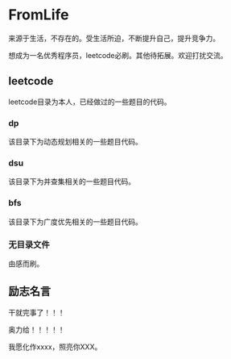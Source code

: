 # FromLife

来源于生活，不存在的。受生活所迫，不断提升自己，提升竞争力。

想成为一名优秀程序员，leetcode必刷。其他待拓展。欢迎打扰交流。

## leetcode

leetcode目录为本人，已经做过的一些题目的代码。

### dp

该目录下为动态规划相关的一些题目代码。

### dsu

该目录下为并查集相关的一些题目代码。

### bfs

该目录下为广度优先相关的一些题目代码。

### 无目录文件

由感而刷。



## 励志名言

干就完事了！！！

奥力给！！！！！

我愿化作xxxx，照亮你XXX。

